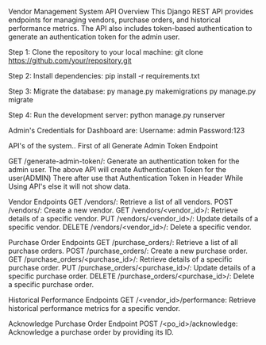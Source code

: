 Vendor Management System API
Overview
This Django REST API provides endpoints for managing vendors, purchase orders, and historical performance metrics. The API also includes token-based authentication to generate an authentication token for the admin user.

Step 1: Clone the repository to your local machine:
git clone https://github.com/your/repository.git

Step 2: Install dependencies:
pip install -r requirements.txt

Step 3: Migrate the database:
py manage.py makemigrations
py manage.py migrate

Step 4: Run the development server:
python manage.py runserver

Admin's Credentials for Dashboard are:
Username: admin
Password:123

API's of the system..
First of all Generate Admin Token Endpoint

GET /generate-admin-token/: Generate an authentication token for the admin user.
The above API will create Authentication Token for the user(ADMIN)
There after use that Authentication Token in Header While Using API's else it will not show data.

Vendor Endpoints
GET /vendors/: Retrieve a list of all vendors.
POST /vendors/: Create a new vendor.
GET /vendors/<vendor_id>/: Retrieve details of a specific vendor.
PUT /vendors/<vendor_id>/: Update details of a specific vendor.
DELETE /vendors/<vendor_id>/: Delete a specific vendor.

Purchase Order Endpoints
GET /purchase_orders/: Retrieve a list of all purchase orders.
POST /purchase_orders/: Create a new purchase order.
GET /purchase_orders/<purchase_id>/: Retrieve details of a specific purchase order.
PUT /purchase_orders/<purchase_id>/: Update details of a specific purchase order.
DELETE /purchase_orders/<purchase_id>/: Delete a specific purchase order.

Historical Performance Endpoints
GET /<vendor_id>/performance: Retrieve historical performance metrics for a specific vendor.

Acknowledge Purchase Order Endpoint
POST /<po_id>/acknowledge: Acknowledge a purchase order by providing its ID.
